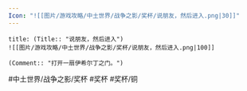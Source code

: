 ```yaml
---
Icon: "![[图片/游戏攻略/中土世界/战争之影/奖杯/说朋友，然后进入.png|30]]"
---
```

```ad-common-bronze-trophy
title: (Title:: "说朋友，然后进入")
![[图片/游戏攻略/中土世界/战争之影/奖杯/说朋友，然后进入.png|100]]

(Comment:: "打开一扇伊希尔丁之门。")
```

#中土世界/战争之影/奖杯 #奖杯 #奖杯/铜
